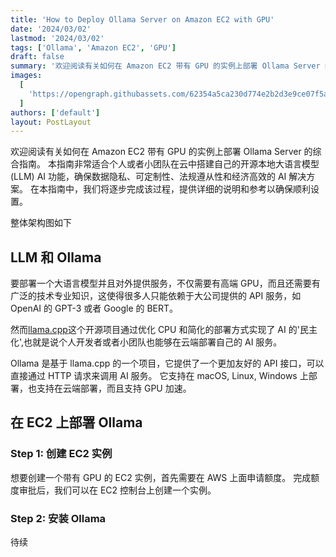 ```yaml
---
title: 'How to Deploy Ollama Server on Amazon EC2 with GPU'
date: '2024/03/02'
lastmod: '2024/03/02'
tags: ['Ollama', 'Amazon EC2', 'GPU']
draft: false
summary: '欢迎阅读有关如何在 Amazon EC2 带有 GPU 的实例上部署 Ollama Server 的综合指南。'
images:
  [
    'https://opengraph.githubassets.com/62354a5ca230d774e2b2d3e9ce07f5a0612861511fb8416d1fcf42f31bf704f5/ollama/ollama',
  ]
authors: ['default']
layout: PostLayout
---
```


欢迎阅读有关如何在 Amazon EC2 带有 GPU 的实例上部署 Ollama Server 的综合指南。
本指南非常适合个人或者小团队在云中搭建自己的开源本地大语言模型 (LLM) AI 功能，确保数据隐私、可定制性、法规遵从性和经济高效的 AI 解决方案。
在本指南中，我们将逐步完成该过程，提供详细的说明和参考以确保顺利设置。

整体架构图如下

## LLM 和 Ollama

要部署一个大语言模型并且对外提供服务，不仅需要有高端 GPU，而且还需要有广泛的技术专业知识，这使得很多人只能依赖于大公司提供的 API 服务，如 OpenAI 的 GPT-3 或者 Google 的 BERT。

然而[llama.cpp](https://github.com/ggerganov/llama.cpp)这个开源项目通过优化 CPU 和简化的部署方式实现了 AI 的'民主化',也就是说个人开发者或者小团队也能够在云端部署自己的 AI 服务。

Ollama 是基于 llama.cpp 的一个项目，它提供了一个更加友好的 API 接口，可以直接通过 HTTP 请求来调用 AI 服务。
它支持在 macOS, Linux, Windows 上部署，也支持在云端部署，而且支持 GPU 加速。

## 在 EC2 上部署 Ollama

### Step 1: 创建 EC2 实例

想要创建一个带有 GPU 的 EC2 实例，首先需要在 AWS 上面申请额度。
完成额度审批后，我们可以在 EC2 控制台上创建一个实例。

### Step 2: 安装 Ollama

待续
